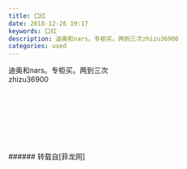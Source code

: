 ```yaml
---
title: 口红
date: 2018-12-26 19:17
keywords: 口红
description: 迪奥和nars。专柜买。两到三次zhizu36900
categories: used
---
```

<td class="t_f" id="postmessage_2571294">

迪奥和nars。专柜买。两到三次<br/>
zhizu36900<br/>
<img alt="" border="0" class="zoom" data-cf-modified-bc80947a5655b8ee9717fb05-="" file="http://www.flw.ph/data/appbyme/upload/image/201812/26/xMQ60Om3UU0k.jpg" id="aimg_v7HFU" lazyloadthumb="1" onclick="" onmouseover="" src="http://www.flw.ph/data/appbyme/upload/image/201812/26/xMQ60Om3UU0k.jpg"/><br/>
<br/>
<img alt="" border="0" class="zoom" data-cf-modified-bc80947a5655b8ee9717fb05-="" file="http://www.flw.ph/data/appbyme/upload/image/201812/26/oKJo32Ejv0wk.jpg" id="aimg_zM8nJ" lazyloadthumb="1" onclick="" onmouseover="" src="http://www.flw.ph/data/appbyme/upload/image/201812/26/oKJo32Ejv0wk.jpg"/><br/>
<br/>
<img alt="" border="0" class="zoom" data-cf-modified-bc80947a5655b8ee9717fb05-="" file="http://www.flw.ph/data/appbyme/upload/image/201812/26/JkMLsNW9FaCJ.jpg" id="aimg_I6y08" lazyloadthumb="1" onclick="" onmouseover="" src="http://www.flw.ph/data/appbyme/upload/image/201812/26/JkMLsNW9FaCJ.jpg"/><br/>
<br/>
<img alt="" border="0" class="zoom" data-cf-modified-bc80947a5655b8ee9717fb05-="" file="http://www.flw.ph/data/appbyme/upload/image/201812/26/o3kjUjWWTxqV.jpg" id="aimg_I0CPp" lazyloadthumb="1" onclick="" onmouseover="" src="http://www.flw.ph/data/appbyme/upload/image/201812/26/o3kjUjWWTxqV.jpg"/><br/>
<br/>
<img alt="" border="0" class="zoom" data-cf-modified-bc80947a5655b8ee9717fb05-="" file="http://www.flw.ph/data/appbyme/upload/image/201812/26/9WCF9PUy5CCF.jpg" id="aimg_XmzOO" lazyloadthumb="1" onclick="" onmouseover="" src="http://www.flw.ph/data/appbyme/upload/image/201812/26/9WCF9PUy5CCF.jpg"/><br/>
<br/>
<img alt="" border="0" class="zoom" data-cf-modified-bc80947a5655b8ee9717fb05-="" file="http://www.flw.ph/data/appbyme/upload/image/201812/26/8sAOeHwhwkVD.jpg" id="aimg_VeGoR" lazyloadthumb="1" onclick="" onmouseover="" src="http://www.flw.ph/data/appbyme/upload/image/201812/26/8sAOeHwhwkVD.jpg"/><br/>
<br/>
<img alt="" border="0" class="zoom" data-cf-modified-bc80947a5655b8ee9717fb05-="" file="http://www.flw.ph/data/appbyme/upload/image/201812/26/V0FXZIn4bSZF.jpg" id="aimg_gEwZw" lazyloadthumb="1" onclick="" onmouseover="" src="http://www.flw.ph/data/appbyme/upload/image/201812/26/V0FXZIn4bSZF.jpg"/><br/>
<br/>
</td>
###### 转载自[菲龙网]
